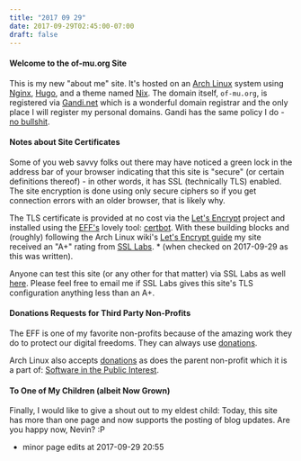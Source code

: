 ```yaml
---
title: "2017 09 29"
date: 2017-09-29T02:45:00-07:00
draft: false
---
```


#### Welcome to the of-mu.org Site

This is my new "about me" site. It's hosted on an [Arch Linux](https://wiki.archlinux.org/index.php/Arch_Linux) system using [Nginx](http://nginx.org/), [Hugo](https://gohugo.io/), and a theme named [Nix](https://themes.gohugo.io/hugo-theme-nix/). The domain itself, ```of-mu.org```, is registered via [Gandi.net](https://www.gandi.net/) which is a wonderful domain registrar and the only place I will register my personal domains.  Gandi has the same policy I do - [no bullshit](https://www.gandi.net/en/no-bullshit).

#### Notes about Site Certificates

Some of you web savvy folks out there may have noticed a green lock in the address bar of your browser indicating that this site is "secure" (or certain definitions thereof) - in other words, it has SSL (technically TLS) enabled. The site encryption is done using only secure ciphers so if you get connection errors with an older browser, that is likely why.

The TLS certificate is provided at no cost via the [Let's Encrypt](https://letsencrypt.org/) project and installed using the  [EFF's](https://www.eff.org/) lovely tool: [certbot](https://certbot.eff.org/). With these building blocks and (roughly) following the Arch Linux wiki's [Let's Encrypt guide](https://wiki.archlinux.org/index.php/Let%E2%80%99s_Encrypt) my site received an "A+" rating from [SSL Labs](https://www.ssllabs.com/). * (when checked on 2017-09-29 as this was written).

Anyone can test this site (or any other for that matter) via SSL Labs as well [here](https://ssllabs.com/ssltest/analyze.html?d=of-mu.org&latest). Please feel free to email me if SSL Labs gives this site's TLS configuration anything less than an A+.

#### Donations Requests for Third Party Non-Profits

The EFF is one of my favorite non-profits because of the amazing work they do to protect our digital freedoms. They can always use [donations](https://supporters.eff.org/donate).

Arch Linux also accepts [donations](https://www.archlinux.org/donate/) as does the parent non-profit which it is a part of: [Software in the Public Interest](http://www.spi-inc.org/).

#### To One of My Children (albeit Now Grown)

Finally, I would like to give a shout out to my eldest child: Today, this site has more than one page and now supports the posting of blog updates. Are you happy now, Nevin? :P

* minor page edits at 2017-09-29 20:55
